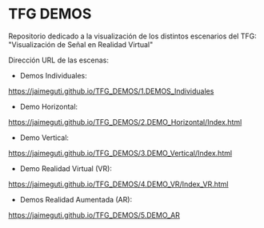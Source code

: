 # TFG DEMOS
Repositorio dedicado a la visualización de los distintos escenarios del TFG: "Visualización de Señal en Realidad Virtual"

Dirección URL de las escenas:

- Demos Individuales:

https://jaimeguti.github.io/TFG_DEMOS/1.DEMOS_Individuales


- Demo Horizontal:

https://jaimeguti.github.io/TFG_DEMOS/2.DEMO_Horizontal/Index.html


- Demo Vertical:

https://jaimeguti.github.io/TFG_DEMOS/3.DEMO_Vertical/Index.html


- Demo Realidad Virtual (VR):

https://jaimeguti.github.io/TFG_DEMOS/4.DEMO_VR/Index_VR.html


- Demos Realidad Aumentada (AR):

https://jaimeguti.github.io/TFG_DEMOS/5.DEMO_AR


